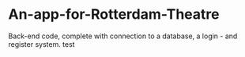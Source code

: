 # An-app-for-Rotterdam-Theatre
Back-end code, complete with connection to a database, a login - and register system.
test
